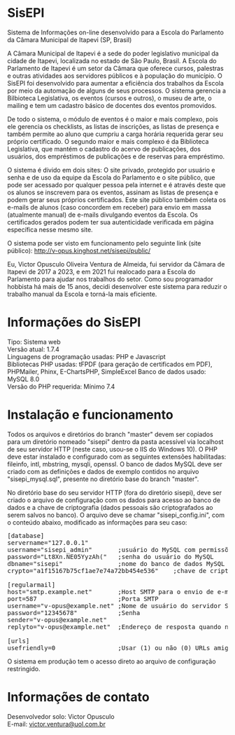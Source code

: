 # SisEPI
Sistema de Informações on-line desenvolvido para a Escola do Parlamento da Câmara Municipal de Itapevi (SP, Brasil)

A Câmara Municipal de Itapevi é a sede do poder legislativo municipal da cidade de Itapevi, localizada no estado de São Paulo, Brasil. A Escola do Parlamento de Itapevi é um setor da Câmara que oferece cursos, palestras e outras atividades aos servidores públicos e à população do município. O SisEPI foi desenvolvido para aumentar a eficiência dos trabalhos da Escola por meio da automação de alguns de seus processos. O sistema gerencia a Bilbioteca Legislativa, os eventos (cursos e outros), o museu de arte, o mailing e tem um cadastro básico de docentes dos eventos promovidos.

De todo o sistema, o módulo de eventos é o maior e mais complexo, pois ele gerencia os checklists, as listas de inscrições, as listas de presença e também permite ao aluno que cumpriu a carga horária requerida gerar seu próprio certificado. O segundo maior e mais complexo é da Biblioteca Legislativa, que mantém o cadastro do acervo de publicações, dos usuários, dos empréstimos de publicações e de reservas para empréstimo.

O sistema é divido em dois sites: O site privado, protegido por usuário e senha e de uso da equipe da Escola do Parlamento e o site público, que pode ser acessado por qualquer pessoa pela internet e é através deste que os alunos se inscrevem para os eventos, assinam as listas de presença e podem gerar seus próprios certificados. Este site público também coleta os e-mails de alunos (caso concordem em receber) para envio em massa (atualmente manual) de e-mails divulgando eventos da Escola. Os certificados gerados podem ter sua autenticidade verificada em página específica nesse mesmo site. 

O sistema pode ser visto em funcionamento pelo seguinte link (site público): http://v-opus.kinghost.net/sisepi/public/

Eu, Victor Opusculo Oliveira Ventura de Almeida, fui servidor da Câmara de Itapevi de 2017 a 2023, e em 2021 fui realocado para a Escola do Parlamento para ajudar nos trabalhos do setor. Como sou programador hobbista há mais de 15 anos, decidi desenvolver este sistema para reduzir o trabalho manual da Escola e torná-la mais eficiente.

# Informações do SisEPI
Tipo: Sistema web  
Versão atual: 1.7.4  
Linguagens de programação usadas: PHP e Javascript  
Bibliotecas PHP usadas: tFPDF (para geração de certificados em PDF), PHPMailer, Phinx, E-ChartsPHP, SimpleExcel
Banco de dados usado: MySQL 8.0  
Versão do PHP requerida: Mínimo 7.4  


# Instalação e funcionamento
Todos os arquivos e diretórios do branch "master" devem ser copiados para um diretório nomeado "sisepi" dentro da pasta acessível via localhost de seu servidor HTTP (neste caso, usou-se o IIS do Windows 10). O PHP deve estar instalado e configurado com as seguintes extensões habilitadas: fileinfo, intl, mbstring, mysqli, openssl. O banco de dados MySQL deve ser criado com as definições e dados de exemplo contidos no arquivo "sisepi_mysql.sql", presente no diretório base do branch "master".

No diretório base do seu servidor HTTP (fora do diretório sisepi), deve ser criado o arquivo de configuração com os dados para acesso ao banco de dados e a chave de criptografia (dados pessoais são criptografados ao serem salvos no banco). O arquivo deve se chamar "sisepi_config.ini", com o conteúdo abaixo, modificado as informações para seu caso:

<pre>
[database]  
servername="127.0.0.1"  
username="sisepi_admin"       ;usuário do MySQL com permissões para SELECT, UPDATE, DELETE e INSERT  
password="Lt8Xn.NE05YyzAh("   ;senha do usuário do MySQL  
dbname="sisepi"               ;nome do banco de dados MySQL  
crypto="a1f15167b75cf1ae7e74a72bb454e536"    ;chave de criptografia  
  
[regularmail]  
host="smtp.example.net"       ;Host SMTP para o envio de e-mail  
port=587                      ;Porta SMTP  
username="v-opus@example.net" ;Nome de usuário do servidor SMTP    
password="12345678"           ;Senha
sender="v-opus@example.net"
replyto="v-opus@example.net"  ;Endereço de resposta quando necessário
  
[urls]  
usefriendly=0                 ;Usar (1) ou não (0) URLs amigáveis. Esta configuração é lida pela classe de geração de URL
</pre>

O sistema em produção tem o acesso direto ao arquivo de configuração restringido. 

# Informações de contato
Desenvolvedor solo: Victor Opusculo  
E-mail: victor.ventura@uol.com.br